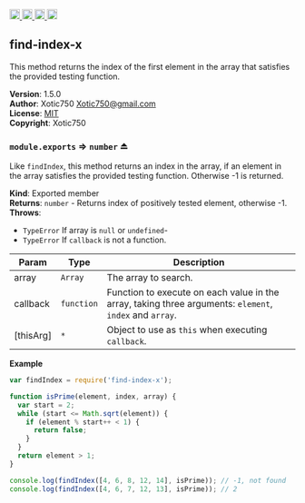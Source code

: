 <a href="https://travis-ci.org/Xotic750/find-index-x"
   title="Travis status">
<img
   src="https://travis-ci.org/Xotic750/find-index-x.svg?branch=master"
   alt="Travis status" height="18"/>
</a>
<a href="https://david-dm.org/Xotic750/find-index-x"
   title="Dependency status">
<img src="https://david-dm.org/Xotic750/find-index-x.svg"
   alt="Dependency status" height="18"/>
</a>
<a href="https://david-dm.org/Xotic750/find-index-x#info=devDependencies"
   title="devDependency status">
<img src="https://david-dm.org/Xotic750/find-index-x/dev-status.svg"
   alt="devDependency status" height="18"/>
</a>
<a href="https://badge.fury.io/js/find-index-x" title="npm version">
<img src="https://badge.fury.io/js/find-index-x.svg"
   alt="npm version" height="18"/>
</a>
<a name="module_find-index-x"></a>

## find-index-x
This method returns the index of the first element in the array that satisfies the provided testing function.

**Version**: 1.5.0  
**Author**: Xotic750 <Xotic750@gmail.com>  
**License**: [MIT](&lt;https://opensource.org/licenses/MIT&gt;)  
**Copyright**: Xotic750  
<a name="exp_module_find-index-x--module.exports"></a>

### `module.exports` ⇒ <code>number</code> ⏏
Like `findIndex`, this method returns an index in the array, if an element
in the array satisfies the provided testing function. Otherwise -1 is returned.

**Kind**: Exported member  
**Returns**: <code>number</code> - Returns index of positively tested element, otherwise -1.  
**Throws**:

- <code>TypeError</code> If array is `null` or `undefined`-
- <code>TypeError</code> If `callback` is not a function.


| Param | Type | Description |
| --- | --- | --- |
| array | <code>Array</code> | The array to search. |
| callback | <code>function</code> | Function to execute on each value in the array,  taking three arguments: `element`, `index` and `array`. |
| [thisArg] | <code>\*</code> | Object to use as `this` when executing `callback`. |

**Example**  
```js
var findIndex = require('find-index-x');

function isPrime(element, index, array) {
  var start = 2;
  while (start <= Math.sqrt(element)) {
    if (element % start++ < 1) {
      return false;
    }
  }
  return element > 1;
}

console.log(findIndex([4, 6, 8, 12, 14], isPrime)); // -1, not found
console.log(findIndex([4, 6, 7, 12, 13], isPrime)); // 2
```
